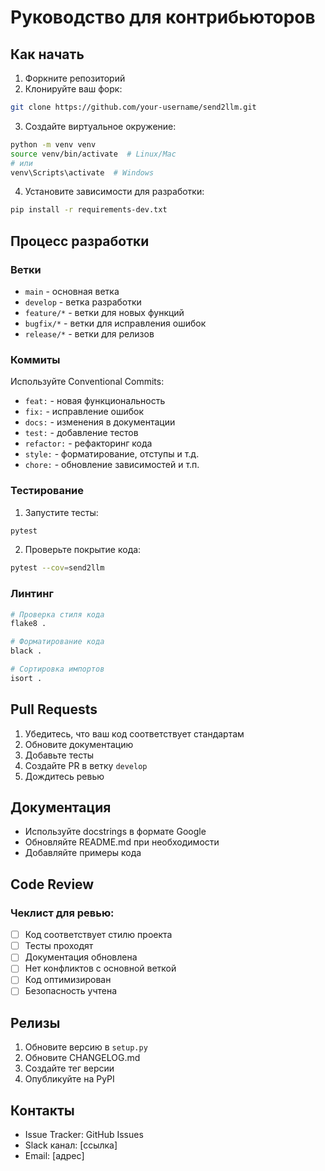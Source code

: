 # Руководство для контрибьюторов

## Как начать

1. Форкните репозиторий
2. Клонируйте ваш форк:
```bash
git clone https://github.com/your-username/send2llm.git
```
3. Создайте виртуальное окружение:
```bash
python -m venv venv
source venv/bin/activate  # Linux/Mac
# или
venv\Scripts\activate  # Windows
```
4. Установите зависимости для разработки:
```bash
pip install -r requirements-dev.txt
```

## Процесс разработки

### Ветки
- `main` - основная ветка
- `develop` - ветка разработки
- `feature/*` - ветки для новых функций
- `bugfix/*` - ветки для исправления ошибок
- `release/*` - ветки для релизов

### Коммиты
Используйте Conventional Commits:
- `feat:` - новая функциональность
- `fix:` - исправление ошибок
- `docs:` - изменения в документации
- `test:` - добавление тестов
- `refactor:` - рефакторинг кода
- `style:` - форматирование, отступы и т.д.
- `chore:` - обновление зависимостей и т.п.

### Тестирование
1. Запустите тесты:
```bash
pytest
```
2. Проверьте покрытие кода:
```bash
pytest --cov=send2llm
```

### Линтинг
```bash
# Проверка стиля кода
flake8 .

# Форматирование кода
black .

# Сортировка импортов
isort .
```

## Pull Requests

1. Убедитесь, что ваш код соответствует стандартам
2. Обновите документацию
3. Добавьте тесты
4. Создайте PR в ветку `develop`
5. Дождитесь ревью

## Документация

- Используйте docstrings в формате Google
- Обновляйте README.md при необходимости
- Добавляйте примеры кода

## Code Review

### Чеклист для ревью:
- [ ] Код соответствует стилю проекта
- [ ] Тесты проходят
- [ ] Документация обновлена
- [ ] Нет конфликтов с основной веткой
- [ ] Код оптимизирован
- [ ] Безопасность учтена

## Релизы

1. Обновите версию в `setup.py`
2. Обновите CHANGELOG.md
3. Создайте тег версии
4. Опубликуйте на PyPI

## Контакты

- Issue Tracker: GitHub Issues
- Slack канал: [ссылка]
- Email: [адрес] 